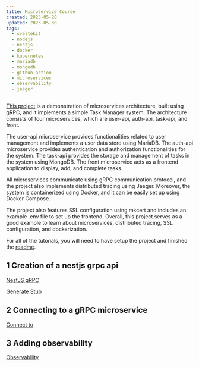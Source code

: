 ```yaml
---
title: Microservice Course
created: 2023-05-20
updated: 2023-05-30
tags:
  - sveltekit
  - nodejs
  - nestjs
  - docker
  - kubernetes
  - mariadb
  - mongodb
  - github action
  - microservices
  - observability
  - jaeger
---
```


[This project](https://github.com/MohammadBnei/grpc-task-manager) is a demonstration of microservices architecture, built using gRPC, and it implements a simple Task Manager system. The architecture consists of four microservices, which are user-api, auth-api, task-api, and front.

The user-api microservice provides functionalities related to user management and implements a user data store using MariaDB. The auth-api microservice provides authentication and authorization functionalities for the system. The task-api provides the storage and management of tasks in the system using MongoDB. The front microservice acts as a frontend application to display, add, and complete tasks.

All microservices communicate using gRPC communication protocol, and the project also implements distributed tracing using Jaeger. Moreover, the system is containerized using Docker, and it can be easily set up using Docker Compose.

The project also features SSL configuration using mkcert and includes an example .env file to set up the frontend. Overall, this project serves as a good example to learn about microservices, distributed tracing, SSL configuration, and dockerization.

For all of the tutorials, you will need to have setup the project and finished the [readme](https://github.com/MohammadBnei/grpc-task-manager/blob/main/Readme.md).

## 1 Creation of a nestjs grpc api
[NestJS gRPC](/microservices/1-nestjs-grpc)


[Generate Stub](/microservices/generate-proto)

## 2 Connecting to a gRPC microservice
[Connect to](/microservices/2-connect-ms)


## 3 Adding observability
[Observability](/microservices/observability)